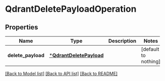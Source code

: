 # QdrantDeletePayloadOperation


## Properties
Name | Type | Description | Notes
------------ | ------------- | ------------- | -------------
**delete_payload** | [***QdrantDeletePayload**](QdrantDeletePayload.md) |  | [default to nothing]


[[Back to Model list]](../README.md#models) [[Back to API list]](../README.md#api-endpoints) [[Back to README]](../README.md)



